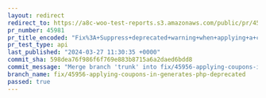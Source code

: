 ```yaml
---
layout: redirect
redirect_to: https://a8c-woo-test-reports.s3.amazonaws.com/public/pr/45981/api/index.html
pr_number: 45981
pr_title_encoded: "Fix%3A+Suppress+deprecated+warning+when+applying+a+coupon+on+Cart+in+PHP+%3E+8.0"
pr_test_type: api
last_published: "2024-03-27 11:30:35 +0000"
commit_sha: 598dea76f986f6f769e883b8715a6a2daed6bdd8
commit_message: "Merge branch 'trunk' into fix/45956-applying-coupons-in-generates-php…"
branch_name: fix/45956-applying-coupons-in-generates-php-deprecated
passed: true
---
```

